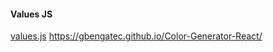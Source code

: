 #### Values JS

[values.js](https://github.com/noeldelgado/values.js)
 https://gbengatec.github.io/Color-Generator-React/
